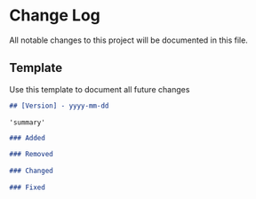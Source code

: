 # Change Log
All notable changes to this project will be documented in this file.

## Template
Use this template to document all future changes

```md
## [Version] - yyyy-mm-dd
 
'summary'

### Added

### Removed
 
### Changed
 
### Fixed
```